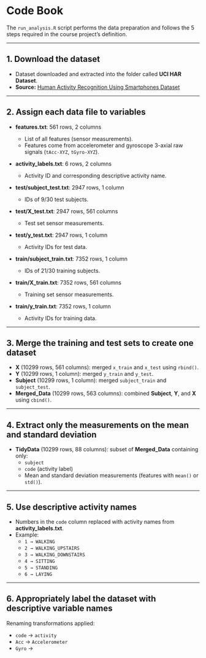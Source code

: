# Code Book

The `run_analysis.R` script performs the data preparation and follows the 5 steps required in the course project’s definition.

---

## 1. Download the dataset

- Dataset downloaded and extracted into the folder called **UCI HAR Dataset**.  
- **Source:** [Human Activity Recognition Using Smartphones Dataset](https://archive.ics.uci.edu/ml/datasets/Human+Activity+Recognition+Using+Smartphones)

---

## 2. Assign each data file to variables

- **features.txt**: 561 rows, 2 columns  
  - List of all features (sensor measurements).  
  - Features come from accelerometer and gyroscope 3-axial raw signals (`tAcc-XYZ`, `tGyro-XYZ`).  

- **activity_labels.txt**: 6 rows, 2 columns  
  - Activity ID and corresponding descriptive activity name.  

- **test/subject_test.txt**: 2947 rows, 1 column  
  - IDs of 9/30 test subjects.  

- **test/X_test.txt**: 2947 rows, 561 columns  
  - Test set sensor measurements.  

- **test/y_test.txt**: 2947 rows, 1 column  
  - Activity IDs for test data.  

- **train/subject_train.txt**: 7352 rows, 1 column  
  - IDs of 21/30 training subjects.  

- **train/X_train.txt**: 7352 rows, 561 columns  
  - Training set sensor measurements.  

- **train/y_train.txt**: 7352 rows, 1 column  
  - Activity IDs for training data.  

---

## 3. Merge the training and test sets to create one dataset

- **X** (10299 rows, 561 columns): merged `x_train` and `x_test` using `rbind()`.  
- **Y** (10299 rows, 1 column): merged `y_train` and `y_test`.  
- **Subject** (10299 rows, 1 column): merged `subject_train` and `subject_test`.  
- **Merged_Data** (10299 rows, 563 columns): combined **Subject**, **Y**, and **X** using `cbind()`.  

---

## 4. Extract only the measurements on the mean and standard deviation

- **TidyData** (10299 rows, 88 columns): subset of **Merged_Data** containing only:  
  - `subject`  
  - `code` (activity label)  
  - Mean and standard deviation measurements (features with `mean()` or `std()`).  

---

## 5. Use descriptive activity names

- Numbers in the `code` column replaced with activity names from **activity_labels.txt**.  
- Example:  
  - `1 → WALKING`  
  - `2 → WALKING_UPSTAIRS`  
  - `3 → WALKING_DOWNSTAIRS`  
  - `4 → SITTING`  
  - `5 → STANDING`  
  - `6 → LAYING`  

---

## 6. Appropriately label the dataset with descriptive variable names

Renaming transformations applied:

- `code` → `activity`  
- `Acc` → `Accelerometer`  
- `Gyro` →

